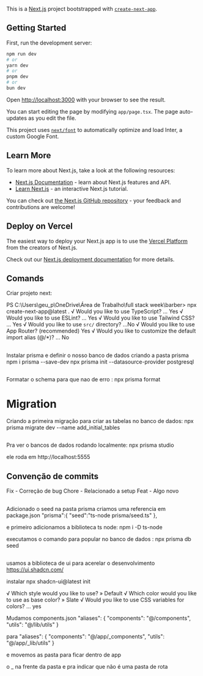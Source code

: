 This is a [Next.js](https://nextjs.org/) project bootstrapped with [`create-next-app`](https://github.com/vercel/next.js/tree/canary/packages/create-next-app).

## Getting Started

First, run the development server:

```bash
npm run dev
# or
yarn dev
# or
pnpm dev
# or
bun dev
```

Open [http://localhost:3000](http://localhost:3000) with your browser to see the result.

You can start editing the page by modifying `app/page.tsx`. The page auto-updates as you edit the file.

This project uses [`next/font`](https://nextjs.org/docs/basic-features/font-optimization) to automatically optimize and load Inter, a custom Google Font.

## Learn More

To learn more about Next.js, take a look at the following resources:

- [Next.js Documentation](https://nextjs.org/docs) - learn about Next.js features and API.
- [Learn Next.js](https://nextjs.org/learn) - an interactive Next.js tutorial.

You can check out [the Next.js GitHub repository](https://github.com/vercel/next.js/) - your feedback and contributions are welcome!

## Deploy on Vercel

The easiest way to deploy your Next.js app is to use the [Vercel Platform](https://vercel.com/new?utm_medium=default-template&filter=next.js&utm_source=create-next-app&utm_campaign=create-next-app-readme) from the creators of Next.js.

Check out our [Next.js deployment documentation](https://nextjs.org/docs/deployment) for more details.

## Comands
Criar projeto next:

PS C:\Users\geu_p\OneDrive\Área de Trabalho\full stack week\barber> npx create-next-app@latest .
√ Would you like to use TypeScript? ...  Yes
√ Would you like to use ESLint? ... Yes
√ Would you like to use Tailwind CSS? ... Yes
√ Would you like to use `src/` directory? ...No 
√ Would you like to use App Router? (recommended) Yes
√ Would you like to customize the default import alias (@/*)? ... No 

## 
Instalar prisma e definir o nosso banco de dados criando a pasta prisma
npm i prisma --save-dev
npx prisma init --datasource-provider postgresql

## 
Formatar o schema para que nao de erro :
npx prisma format

## 
# Migration
Criando a primeira migração para criar as tabelas no banco de dados:
npx prisma migrate dev --name add_initial_tables

## 
Pra ver o bancos de dados rodando localmente:
npx prisma studio

ele roda em http://localhost:5555


## Convenção de commits 
Fix - Correção de bug
Chore - Relacionado a setup
Feat - Algo novo

## 
Adicionado o seed na pasta prisma
criamos uma referencia em package.json
  "prisma":{
    "seed":"ts-node prisma/seed.ts"
  },

  e primeiro adicionamos a biblioteca ts node:
  npm i -D ts-node

  executamos o comando para popular no banco de dados :
  npx prisma db seed



## 
usamos a biblioteca de ui para acerelar o desenvolvimento
https://ui.shadcn.com/

instalar 
npx shadcn-ui@latest init

√ Which style would you like to use? » Default
√ Which color would you like to use as base color? » Slate
√ Would you like to use CSS variables for colors? ... yes

Mudamos components.json
  "aliases": {
    "components": "@/components",
    "utils": "@/lib/utils"
  }

  para
    "aliases": {
    "components": "@/app/_components",
    "utils": "@/app/_lib/utils"
  }

  e movemos as pasta para ficar dentro de app

o _ na frente da pasta e pra indicar que não é uma pasta de rota 
## 
## 
## 
## 
## 


